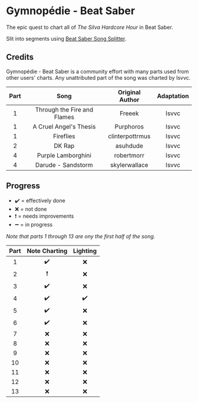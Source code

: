 # Gymnopédie - Beat Saber 

The epic quest to chart all of _The SiIva Hardcore Hour_ in Beat Saber.

Slit into segments using [Beat Saber Song Splitter](https://github.com/Isvvc/Beat-Saber-Song-Splitter).

## Credits

Gymnopédie - Beat Saber is a community effort with many parts used from other users' charts. Any unattributed part of the song was charted by Isvvc.

| Part |            Song           | Original Author | Adaptation |
|:----:|:-------------------------:|:---------------:|:----------:|
|  1   |Through the Fire and Flames|     Freeek      |   Isvvc    |
|  1   |   A Cruel Angel's Thesis  |    Purphoros    |   Isvvc    |
|  1   |          Fireflies        | clinterpottrmus |   Isvvc    |
|  2   |           DK Rap          |     asuhdude    |   Isvvc    |
|  4   |      Purple Lamborghini   |    robertmorr   |   Isvvc    |
|  4   |      Darude - Sandstorm   |  skylerwallace  |   Isvvc    |

## Progress

* ✔️ = effectively done
* ❌ = not done
* ❗ = needs improvements
* ➖ = in progress

_Note that parts 1 through 13 are ony the first half of the song._

| Part | Note Charting | Lighting |
|:----:|:-------------:|:--------:|
| 1 |✔️|❌|
| 2 |❗|❌|
| 3 |✔️|❌|
| 4 |✔️|✔️|
| 5 |✔️|❌|
| 6 |✔️|❌|
| 7 |❌|❌|
| 8 |❌|❌|
| 9 |❌|❌|
| 10 |❌|❌|
| 11 |❌|❌|
| 12 |❌|❌|
| 13 |❌|❌|
